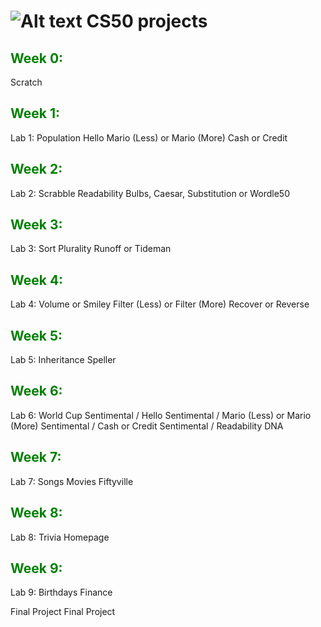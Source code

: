 # ![Alt text](https://pll.harvard.edu/themes/custom/twel_scholar/favicon.ico) CS50 projects

## <span style='color: #008000;'>Week 0: </span>
Scratch

## <span style='color: #008000;'>Week 1: </span>
Lab 1: Population
Hello
Mario (Less) or Mario (More)
Cash or Credit

## <span style='color: #008000;'>Week 2: </span>
Lab 2: Scrabble
Readability
Bulbs, Caesar, Substitution or Wordle50

## <span style='color: #008000;'>Week 3: </span>
Lab 3: Sort
Plurality
Runoff or Tideman

## <span style='color: #008000;'>Week 4: </span>
Lab 4: Volume or Smiley
Filter (Less) or Filter (More)
Recover or Reverse

## <span style='color: #008000;'>Week 5: </span>
Lab 5: Inheritance
Speller

## <span style='color: #008000;'>Week 6: </span>
Lab 6: World Cup
Sentimental / Hello
Sentimental / Mario (Less) or Mario (More)
Sentimental / Cash or Credit
Sentimental / Readability
DNA

## <span style='color: #008000;'>Week 7: </span>
Lab 7: Songs
Movies
Fiftyville

## <span style='color: #008000;'>Week 8: </span>
Lab 8: Trivia
Homepage

## <span style='color: #008000;'>Week 9: </span>
Lab 9: Birthdays
Finance

Final Project
Final Project
